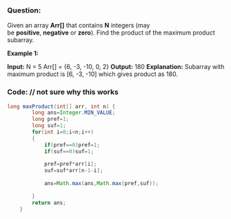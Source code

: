 ### Question:
Given an array **Arr[]** that contains **N** integers (may be **positive**, **negative** or **zero**). Find the product of the maximum product subarray.

**Example 1:**

**Input:**
N = 5
Arr[] = {6, -3, -10, 0, 2}
**Output:** 180
**Explanation:** Subarray with maximum product
is [6, -3, -10] which gives product as 180.

### Code: // not sure why this works 
```java
long maxProduct(int[] arr, int n) {
        long ans=Integer.MIN_VALUE;
        long pref=1;
        long suf=1;
        for(int i=0;i<n;i++)
        {
            if(pref==0)pref=1;
            if(suf==0)suf=1;
            
            pref=pref*arr[i];
            suf=suf*arr[n-1-i];
            
            ans=Math.max(ans,Math.max(pref,suf));
            
        }
        return ans;
    }
```
